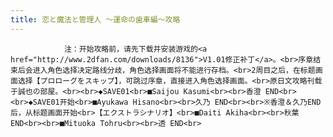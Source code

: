 ```yaml
---
title: 恋と魔法と管理人 ～運命の歯車編～攻略
---
```


                注：开始攻略前，请先下载并安装游戏的<a href="http://www.2dfan.com/downloads/8136">V1.01修正补丁</a>。<br>序章结束后会进入角色选择决定路线分歧，角色选择画面将不能进行存档。<br>2周目之后，在标题画面选择【プロローグをスキップ】，可跳过序章，直接进入角色选择画面。<br>原日文攻略刊载于誠也の部屋。<br><br>◆SAVE01<br>■Saijou Kasumi<br><br>香澄 END<br><br>◆SAVE01开始<br>■Ayukawa Hisano<br><br>久乃 END<br><br>※香澄＆久乃END后，从标题画面开始<br>【エクストラシナリオ】<br>■Daiti Akiha<br><br>秋葉 END<br><br>■Mituoka Tohru<br><br>透 END<br>
              
